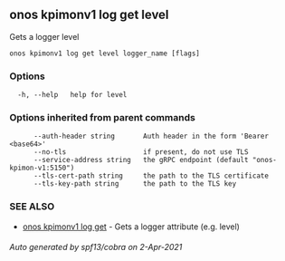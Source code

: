 ## onos kpimonv1 log get level

Gets a logger level

```
onos kpimonv1 log get level logger_name [flags]
```

### Options

```
  -h, --help   help for level
```

### Options inherited from parent commands

```
      --auth-header string       Auth header in the form 'Bearer <base64>'
      --no-tls                   if present, do not use TLS
      --service-address string   the gRPC endpoint (default "onos-kpimon-v1:5150")
      --tls-cert-path string     the path to the TLS certificate
      --tls-key-path string      the path to the TLS key
```

### SEE ALSO

* [onos kpimonv1 log get](onos_kpimonv1_log_get.md)	 - Gets a logger attribute (e.g. level)

###### Auto generated by spf13/cobra on 2-Apr-2021
